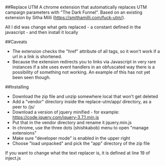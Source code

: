 ##Replace UTM
A chrome extension that automatically replaces UTM campaign parameters with "The Dark Funnel".  Based on an existing extension by Sitha Milli (https://smithamilli.com/fuck-utm/). 

All I did was change what gets replaced - a constant defined in the javascript - and then install it locally

##Caveats
- The extension checks the "href" attribute of all <a> tags, so it won't work if a url in a link is shortened.
- Because the extension redirects you to links via Javascript in very rare instances if a site uses event handlers in an obfuscated way there is a possibility of something not working.  An example of this has not yet been seen though.

##Installing

- Download the zip file and unzip somewhere local that won't get deleted 
- Add a "vendor" directory inside the replace-utm/app/ directory, as a peer to /js/
- Download a version of jquery minified - for example: https://code.jquery.com/jquery-3.7.1.min.js
- Put that in the vendor directory and rename it jquery.min.js
- In chrome, use the three dots (shishkabob) menu to open "manage extensions"
- Make sure "developer mode" is enabled in the upper right
- Choose "load unpacked" and pick the "app" directory of the zip file

If you want to change what the text replacer is, it is defined at line 19 of inject.js 
